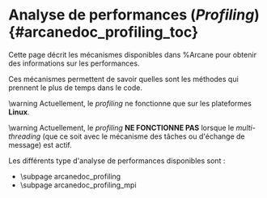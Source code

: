﻿# Analyse de performances (*Profiling*)                {#arcanedoc_profiling_toc}


Cette page décrit les mécanismes disponibles dans %Arcane pour
obtenir des informations sur les performances.


Ces mécanismes permettent de savoir quelles sont les méthodes qui
prennent le plus de temps dans le code.


\warning Actuellement, le *profiling* ne fonctionne que sur les plateformes **Linux**.


\warning Actuellement, le *profiling* **NE FONCTIONNE PAS** lorsque le *multi-threading*
(que ce soit avec le mécanisme des tâches ou d'échange de message) est actif.


Les différents type d'analyse de performances disponibles sont :
- \subpage arcanedoc_profiling
- \subpage arcanedoc_profiling_mpi
